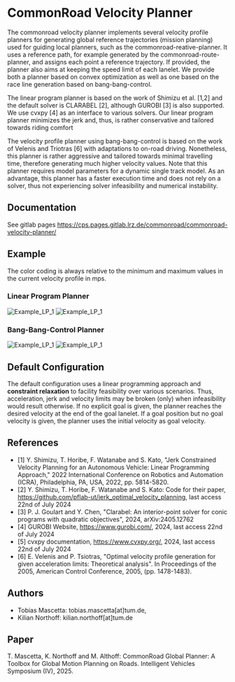 # CommonRoad Velocity Planner
The commonroad velocity planner implements several velocity profile planners for generating global reference trajectories (mission planning)
used for guiding local planners, such as the commonroad-reative-planner.
It uses a reference path, for example generated by the commonroad-route-planner, and assigns each point a reference trajectory.
If provided, the planner also aims at keeping the speed limit of each lanelet.
We provide both a planner based on convex optimization as well as one based on the race line generation based on bang-bang-control.

The linear program planner is based on the work of Shimizu et al. [1,2] and the default solver is CLARABEL [2], although GUROBI [3]
is also supported. We use cvxpy [4] as an interface to various solvers. Our linear program planner minimizes the jerk and, thus, is
rather conservative and tailored towards riding comfort

The velocity profile planner using bang-bang-control is based on the work of Velenis and Triotras [6] with adaptations to on-road driving. 
Nonetheless, this planner is rather aggressive and tailored towards minimal travelling time, therefore generating much higher velocity values. 
Note that this planner requires model parameters
for a dynamic single track model. As an advantage, this planner has a faster execution time and does not rely on a solver, thus not experiencing
solver infeasibility and numerical instability.


## Documentation
See gitlab pages https://cps.pages.gitlab.lrz.de/commonroad/commonroad-velocity-planner/


## Example
The color coding is always relative to the minimum and maximum values in the current velocity profile in mps.

### Linear Program Planner
![Example_LP_1](/docs/assets/example_lp_1.png)
![Example_LP_1](/docs/assets/example_lp_2.png)

### Bang-Bang-Control Planner
![Example_LP_1](/docs/assets/example_bb_1.png)
![Example_LP_1](/docs/assets/example_bb_2.png)





## Default Configuration
The default configuration uses a linear programming approach and **constraint relaxation** to facility feasibility over various scenarios.
Thus, acceleration, jerk and velocity limits may be broken (only) when infeasibility would result otherwise.
If no explicit goal is given, the planner reaches the desired velocity at the end of the goal lanelet.
If a goal position but no goal velocity is given, the planner uses the initial velocity as goal velocity.


## References
- [1] Y. Shimizu, T. Horibe, F. Watanabe and S. Kato, "Jerk Constrained Velocity Planning for an Autonomous Vehicle: Linear Programming Approach," 2022 International Conference on Robotics and Automation (ICRA), Philadelphia, PA, USA, 2022, pp. 5814-5820.
- [2] Y. Shimizu, T. Horibe, F. Watanabe and S. Kato: Code for their paper, https://github.com/pflab-ut/jerk_optimal_velocity_planning, last access 22nd of July 2024
- [3] P. J. Goulart and Y. Chen, "Clarabel: An interior-point solver for conic programs with quadratic objectives", 2024, arXiv:2405.12762
- [4] GUROBI Website, https://www.gurobi.com/, 2024, last access 22nd of July 2024
- [5] cvxpy documentation,  https://www.cvxpy.org/, 2024, last access 22nd of July 2024
- [6]  E. Velenis and P. Tsiotras, "Optimal velocity profile generation for given acceleration limits: Theoretical analysis". In Proceedings of the 2005, American Control Conference, 2005, (pp. 1478-1483).

## Authors
- Tobias Mascetta: tobias.mascetta[at]tum.de,
- Kilian Northoff: kilian.northoff[at]tum.de


## Paper
T. Mascetta, K. Northoff and M. Althoff: CommonRoad Global Planner: A Toolbox for Global Motion Planning
on Roads. Intelligent Vehicles Symposium (IV), 2025.

